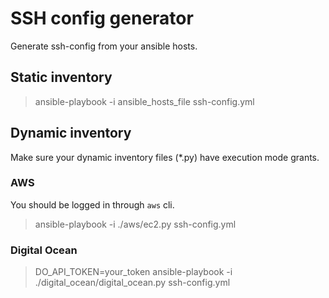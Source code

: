 # SSH config generator

Generate ssh-config from your ansible hosts.

## Static inventory

> ansible-playbook -i ansible_hosts_file ssh-config.yml

## Dynamic inventory

Make sure your dynamic inventory files (*.py) have execution mode grants.

### AWS

You should be logged in through `aws` cli.

> ansible-playbook -i ./aws/ec2.py ssh-config.yml 

### Digital Ocean

> DO_API_TOKEN=your_token ansible-playbook -i ./digital_ocean/digital_ocean.py ssh-config.yml